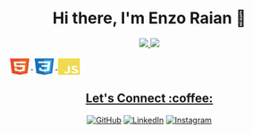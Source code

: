 
<h1 align = "center">Hi there, I'm Enzo Raian 👋</h1>

<div align="center">
  <a href="https://github.com/enzoraian">
  <img height="180em" src="https://github-readme-stats.vercel.app/api?username=enzoraian&show_icons=true&theme=dark&include_all_commits=true&count_private=true"/>
  <img height="180em" src="https://github-readme-stats.vercel.app/api/top-langs/?username=enzoraian&layout=compact&langs_count=7&theme=dark"/>
</div>

<div style="display: inline_block"><br>
  <img align="center" alt="HTML" height="30" width="40" src="https://raw.githubusercontent.com/devicons/devicon/master/icons/html5/html5-original.svg">
  <img align="center" alt="CSS" height="30" width="40" src="https://raw.githubusercontent.com/devicons/devicon/master/icons/css3/css3-original.svg">
  <img align="center" alt="Js" height="30" width="40" src="https://raw.githubusercontent.com/devicons/devicon/master/icons/javascript/javascript-plain.svg">
</div>

<div align = "center">
  <h2>Let's Connect :coffee:</h2>
  <a href="https://github.com/enzoraian"><img src="https://img.icons8.com/bubbles/50/000000/github.png" alt="GitHub"/></a>
  <a href="https://www.linkedin.com/in/enzo-raian-97a37b197/"><img src="https://img.icons8.com/bubbles/50/000000/linkedin.png" alt="LinkedIn"/></a>
  <a href="https://www.instagram.com/enzo_raian/"><img src="https://img.icons8.com/bubbles/50/000000/instagram.png" alt="Instagram"/></a>	
</div>




